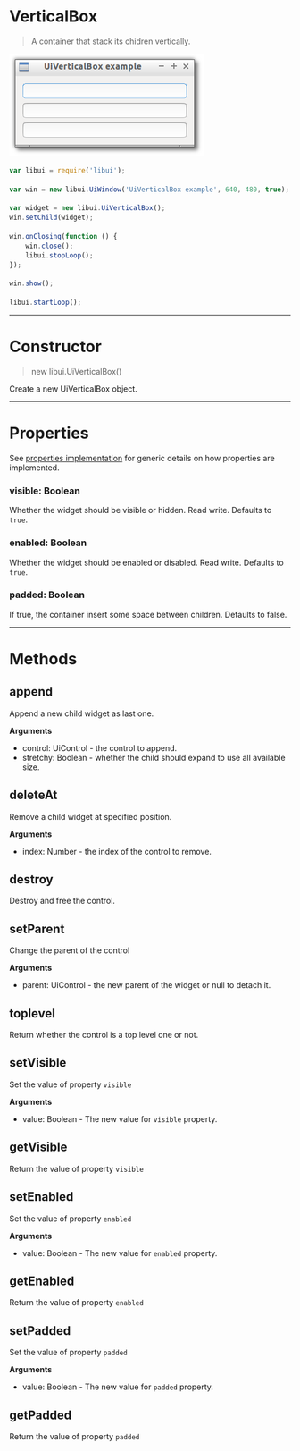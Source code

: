 
# VerticalBox

> A container that stack its chidren vertically.

![UiVerticalBox example](media/UiVerticalBox.png)

```js
var libui = require('libui');

var win = new libui.UiWindow('UiVerticalBox example', 640, 480, true);

var widget = new libui.UiVerticalBox();
win.setChild(widget);

win.onClosing(function () {
	win.close();
	libui.stopLoop();
});

win.show();

libui.startLoop();

```

---

# Constructor

> new libui.UiVerticalBox()

Create a new UiVerticalBox object.

---

# Properties

See [properties implementation](properties.md) for generic details on how properties are implemented.


### visible: Boolean

Whether the widget should be visible or hidden. 
Read write.
Defaults to `true`.



### enabled: Boolean

Whether the widget should be enabled or disabled. 
Read write.
Defaults to `true`.



### padded: Boolean

If true, the container insert some space between children. 
Defaults to false.




---

# Methods


## append

Append a new child widget as last one.


**Arguments**

* control: UiControl - the control to append.
* stretchy: Boolean - whether the child should expand to use all available size.



## deleteAt

Remove a child widget at specified position.


**Arguments**

* index: Number - the index of the control to remove.



## destroy

Destroy and free the control.




## setParent

Change the parent of the control


**Arguments**

* parent: UiControl - the new parent of the widget or null to detach it.



## toplevel

Return whether the control is a top level one or not.




## setVisible

Set the value of property `visible`

**Arguments**

* value: Boolean - The new value for `visible` property.

## getVisible

Return the value of property `visible`



## setEnabled

Set the value of property `enabled`

**Arguments**

* value: Boolean - The new value for `enabled` property.

## getEnabled

Return the value of property `enabled`



## setPadded

Set the value of property `padded`

**Arguments**

* value: Boolean - The new value for `padded` property.

## getPadded

Return the value of property `padded`




